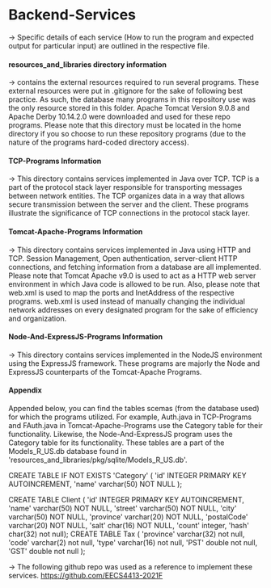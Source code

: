 # Backend-Services

-> Specific details of each service (How to run the program and expected output for particular
input) are outlined in the respective file. 

#### resources_and_libraries directory information
-> contains the external resources required to run several programs. These external resources
were put in .gitignore for the sake of following best practice. As such, the database many 
programs in this repository use was the only resource stored in this folder. Apache Tomcat 
Version 9.0.8 and Apache Derby 10.14.2.0 were downloaded and used for these repo programs.
Please note that this directory must be located in the home directory if you so choose to 
run these repository programs (due to the nature of the programs hard-coded directory access).

#### TCP-Programs Information
-> This directory contains services implemented in Java over TCP. TCP is a part of the protocol
stack layer responsible for transporting messages between network entities. The TCP 
organizes data in a way that allows secure transmission between the server and the client. These 
programs illustrate the significance of TCP connections in the protocol stack layer.

#### Tomcat-Apache-Programs Information
-> This directory contains services implemented in Java using HTTP and TCP. Session Management,
Open authentication, server-client HTTP connections, and fetching information from a database are
all implemented. Please note that Tomcat Apache v9.0 is used to act as a HTTP web server environment 
in which Java code is allowed to be run. Also, please note that web.xml is used to map the ports and 
InetAddress of the respective programs. web.xml is used instead of manually changing the individual 
network addresses on every designated program for the sake of efficiency and organization. 

#### Node-And-ExpressJS-Programs Information
-> This directory contains services implemented in the NodeJS environment using the ExpressJS
framework. These programs are majorly the Node and ExpressJS counterparts of the Tomcat-Apache
Programs. 

#### Appendix
Appended below, you can find the tables scemas (from the database used) for which the programs utilized. 
For example, Auth.java in TCP-Programs and FAuth.java in Tomcat-Apache-Programs use the Category table 
for their functionality. Likewise, the Node-And-ExpressJS program uses the Category table for its 
functionality. These tables are a part of the Models_R_US.db database found in 
'resources_and_libraries/pkg/sqlite/Models_R_US.db'.


CREATE TABLE IF NOT EXISTS 'Category' (
'id' INTEGER PRIMARY KEY AUTOINCREMENT, 
'name' varchar(50) NOT NULL
);


CREATE TABLE Client (
'id' INTEGER PRIMARY KEY AUTOINCREMENT,
'name' varchar(50) NOT NULL,
'street' varchar(50) NOT NULL,
'city' varchar(50) NOT NULL,
'province' varchar(20) NOT NULL,
'postalCode' varchar(20) NOT NULL,
'salt' char(16) NOT NULL,
'count' integer,
'hash' char(32) not null);
CREATE TABLE Tax (
'province' varchar(32) not null,
'code' varchar(2) not null,
'type' varchar(16) not null,
'PST' double not null,
'GST' double not null
);


-> The following github repo was used as a reference to implement these services. 
https://github.com/EECS4413-2021F
